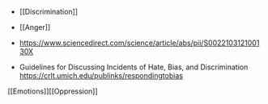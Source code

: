   - [[Discrimination]]
  - [[Anger]]

  - https://www.sciencedirect.com/science/article/abs/pii/S002210312100130X

  - Guidelines for Discussing Incidents of Hate, Bias, and
    Discrimination https://crlt.umich.edu/publinks/respondingtobias

[[Emotions]][[Oppression]]